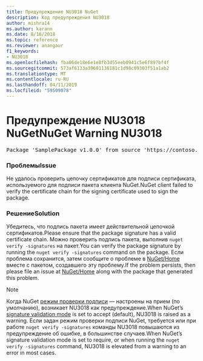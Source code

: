 ```yaml
---
title: Предупреждение NU3018 NuGet
description: Код предупреждения NU3018
author: mishra14
ms.author: karann
ms.date: 8/16/2018
ms.topic: reference
ms.reviewer: anangaur
f1_keywords:
- NU3018
ms.openlocfilehash: fba86de18e6e1e8fb3d55eeb0941c5e6f897bf4f
ms.sourcegitcommit: 573af6133a39601136181c1d98c09303f51a1ab2
ms.translationtype: MT
ms.contentlocale: ru-RU
ms.lasthandoff: 04/11/2019
ms.locfileid: "59509078"
---
```

# <a name="nuget-warning-nu3018"></a><span data-ttu-id="614ba-103">Предупреждение NU3018 NuGet</span><span class="sxs-lookup"><span data-stu-id="614ba-103">NuGet Warning NU3018</span></span>

<pre>Package 'SamplePackage v1.0.0' from source 'https://contoso.com/index.json': The primary signature found a chain building issue: A certificate chain processed, but terminated in a root certificate which is not trusted by the trust provider.</pre>

### <a name="issue"></a><span data-ttu-id="614ba-104">Проблемы</span><span class="sxs-lookup"><span data-stu-id="614ba-104">Issue</span></span>

<span data-ttu-id="614ba-105">Не удалось проверить цепочку сертификатов для подписи сертификата, используемого для подписи пакета клиента NuGet.</span><span class="sxs-lookup"><span data-stu-id="614ba-105">NuGet client failed to verify the certificate chain for the signing certificate used to sign the package.</span></span>


### <a name="solution"></a><span data-ttu-id="614ba-106">Решение</span><span class="sxs-lookup"><span data-stu-id="614ba-106">Solution</span></span>

<span data-ttu-id="614ba-107">Убедитесь, что подпись пакета имеет действительной цепочкой сертификатов.</span><span class="sxs-lookup"><span data-stu-id="614ba-107">Please ensure that the package signature has a valid certificate chain.</span></span> <span data-ttu-id="614ba-108">Можно проверить подпись пакета, выполнив `nuget verify -signatures` на пакет.</span><span class="sxs-lookup"><span data-stu-id="614ba-108">You can verify the package signature by running the `nuget verify -signatures` command on the package.</span></span> <span data-ttu-id="614ba-109">Если проблема сохранится, затем сообщите о проблеме в [NuGet/Home](https://github.com/NuGet/Home/issues) вместе с пакетом, создавшего эту проблему.</span><span class="sxs-lookup"><span data-stu-id="614ba-109">If the problem persists, then please file an issue at [NuGet/Home](https://github.com/NuGet/Home/issues) along with the package that generated this problem.</span></span>


> [!Note]
> <span data-ttu-id="614ba-110">Когда NuGet [режим проверки подписи](https://docs.microsoft.com/en-us/nuget/consume-packages/installing-signed-packages#configure-package-signature-requirements) — настроены на прием (по умолчанию), возникает NU3018 как предупреждение.</span><span class="sxs-lookup"><span data-stu-id="614ba-110">When NuGet’s [signature validation mode](https://docs.microsoft.com/en-us/nuget/consume-packages/installing-signed-packages#configure-package-signature-requirements) is set to accept (default), NU3018 is raised as a warning.</span></span> <span data-ttu-id="614ba-111">Если задан режим проверки подписи NuGet, требуется или при работе `nuget verify -signatures` команды NU3018 повышаются из предупреждение об ошибке, в большинстве случаев.</span><span class="sxs-lookup"><span data-stu-id="614ba-111">When NuGet’s signature validation mode is set to require, or when running the `nuget verify -signatures` command, NU3018 is elevated from a warning to an error in most cases.</span></span> 
